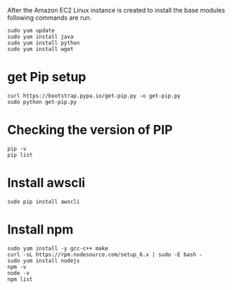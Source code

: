 
After the Amazon EC2 Linux instance is created to install the base modules following commands are run. 	
	
	sudo yum update
	sudo yum install java
	sudo yum install python
	sudo yum install wget
	
# get Pip setup 
	curl https://bootstrap.pypa.io/get-pip.py -o get-pip.py
	sudo python get-pip.py
	
# Checking the version of PIP
	pip -v
	pip list
# Install awscli
	sudo pip install awscli
# Install npm
	sudo yum install -y gcc-c++ make
	curl -sL https://rpm.nodesource.com/setup_6.x | sudo -E bash -
	sudo yum install nodejs
	npm -v
	node -v
	npm list

